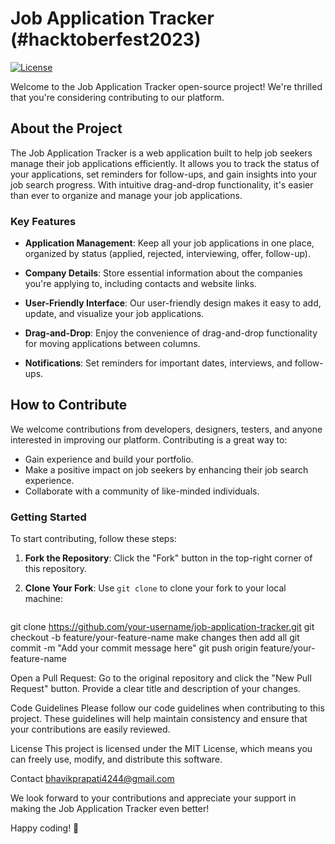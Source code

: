 # Job Application Tracker (#hacktoberfest2023)

[![License](https://img.shields.io/badge/License-MIT-blue.svg)](LICENSE)

Welcome to the Job Application Tracker open-source project! We're thrilled that you're considering contributing to our platform.

## About the Project

The Job Application Tracker is a web application built to help job seekers manage their job applications efficiently. It allows you to track the status of your applications, set reminders for follow-ups, and gain insights into your job search progress. With intuitive drag-and-drop functionality, it's easier than ever to organize and manage your job applications.

### Key Features

- **Application Management**: Keep all your job applications in one place, organized by status (applied, rejected, interviewing, offer, follow-up).

- **Company Details**: Store essential information about the companies you're applying to, including contacts and website links.

- **User-Friendly Interface**: Our user-friendly design makes it easy to add, update, and visualize your job applications.

- **Drag-and-Drop**: Enjoy the convenience of drag-and-drop functionality for moving applications between columns.

- **Notifications**: Set reminders for important dates, interviews, and follow-ups.

## How to Contribute

We welcome contributions from developers, designers, testers, and anyone interested in improving our platform. Contributing is a great way to:

- Gain experience and build your portfolio.
- Make a positive impact on job seekers by enhancing their job search experience.
- Collaborate with a community of like-minded individuals.

### Getting Started

To start contributing, follow these steps:

1. **Fork the Repository**: Click the "Fork" button in the top-right corner of this repository.

2. **Clone Your Fork**: Use `git clone` to clone your fork to your local machine:

   ```bash
git clone https://github.com/your-username/job-application-tracker.git
git checkout -b feature/your-feature-name
make changes then add all 
git commit -m "Add your commit message here"
git push origin feature/your-feature-name

Open a Pull Request: Go to the original repository and click the "New Pull Request" button. Provide a clear title and description of your changes.

Code Guidelines
Please follow our code guidelines when contributing to this project. These guidelines will help maintain consistency and ensure that your contributions are easily reviewed.

License
This project is licensed under the MIT License, which means you can freely use, modify, and distribute this software.

Contact
bhavikprapati4244@gmail.com


We look forward to your contributions and appreciate your support in making the Job Application Tracker even better!

Happy coding! 🚀



